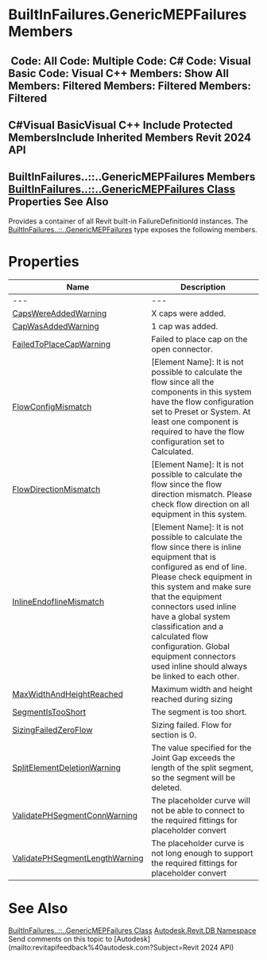 # BuiltInFailures.GenericMEPFailures Members

﻿
 Code: All Code: Multiple Code: C# Code: Visual Basic Code: Visual C++  Members: Show All Members: Filtered Members: Filtered Members: Filtered   
---  
C#Visual BasicVisual C++
Include Protected MembersInclude Inherited Members
Revit 2024 API  
---  
BuiltInFailures..::..GenericMEPFailures Members  
[BuiltInFailures..::..GenericMEPFailures Class](8f72d552-0b22-732d-462e-dfb39606d451.md "BuiltInFailures.GenericMEPFailures Class") Properties See Also  
---  
Provides a container of all Revit built-in FailureDefinitionId instances.
The [BuiltInFailures..::..GenericMEPFailures](8f72d552-0b22-732d-462e-dfb39606d451.md "BuiltInFailures.GenericMEPFailures Class") type exposes the following members.
# Properties
| Name | Description |
| --- | --- |
| --- | --- | --- |
| [CapsWereAddedWarning](b6970f67-7480-626c-1c03-c81d48751611.md "CapsWereAddedWarning Property") | X caps were added. |
| [CapWasAddedWarning](3afc8d1b-7c97-851f-0d1b-95d6daf88ba0.md "CapWasAddedWarning Property") | 1 cap was added. |
| [FailedToPlaceCapWarning](a313048f-52a9-ef90-eef9-16f3241705ed.md "FailedToPlaceCapWarning Property") | Failed to place cap on the open connector. |
| [FlowConfigMismatch](a7d72e26-4e44-9690-e295-c133f32b1763.md "FlowConfigMismatch Property") | [Element Name]: It is not possible to calculate the flow since all the components in this system have the flow configuration set to Preset or System. At least one component is required to have the flow configuration set to Calculated. |
| [FlowDirectionMismatch](ec164586-731b-6990-0490-cda3a35cde6e.md "FlowDirectionMismatch Property") | [Element Name]: It is not possible to calculate the flow since the flow direction mismatch. Please check flow direction on all equipment in this system. |
| [InlineEndoflineMismatch](1ffefe1e-9331-e2e7-5437-60983deea1d6.md "InlineEndoflineMismatch Property") | [Element Name]: It is not possible to calculate the flow since there is inline equipment that is configured as end of line. Please check equipment in this system and make sure that the equipment connectors used inline have a global system classification and a calculated flow configuration. Global equipment connectors used inline should always be linked to each other. |
| [MaxWidthAndHeightReached](8e718c6b-7d65-568b-1788-9c6868a5b8dc.md "MaxWidthAndHeightReached Property") | Maximum width and height reached during sizing |
| [SegmentIsTooShort](436e0452-d460-2c85-2d83-e65ac9677602.md "SegmentIsTooShort Property") | The segment is too short. |
| [SizingFailedZeroFlow](38b69fca-982d-bf98-8f08-ef55d957c4a4.md "SizingFailedZeroFlow Property") | Sizing failed. Flow for section is 0. |
| [SplitElementDeletionWarning](ea70d10a-5fc5-fcab-5101-e6a02abdc52e.md "SplitElementDeletionWarning Property") | The value specified for the Joint Gap exceeds the length of the split segment, so the segment will be deleted. |
| [ValidatePHSegmentConnWarning](e9f77cc8-e22c-9385-4034-f1f090235127.md "ValidatePHSegmentConnWarning Property") | The placeholder curve will not be able to connect to the required fittings for placeholder convert |
| [ValidatePHSegmentLengthWarning](56aff7ee-4f46-8063-afbf-17649c7c667d.md "ValidatePHSegmentLengthWarning Property") | The placeholder curve is not long enough to support the required fittings for placeholder convert |

# See Also
[BuiltInFailures..::..GenericMEPFailures Class](8f72d552-0b22-732d-462e-dfb39606d451.md "BuiltInFailures.GenericMEPFailures Class")
[Autodesk.Revit.DB Namespace](87546ba7-461b-c646-cbb1-2cb8f5bff8b2.md "Autodesk.Revit.DB Namespace")
Send comments on this topic to [Autodesk](mailto:revitapifeedback%40autodesk.com?Subject=Revit 2024 API)